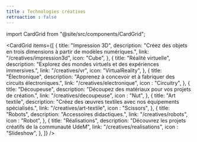 ```yaml
---
title : Technologies créatives
retroaction : false
---
```


import CardGrid from "@site/src/components/CardGrid";


<CardGrid
  items={[
    {
      title: "Impression 3D",
      description: "Créez des objets en trois dimensions à partir de modèles numériques.",
      link: "/creatives/impression3d",
      icon: "Cube",
    },
    {
      title: "Réalité virtuelle",
      description: "Explorez des mondes virtuels et des expériences immersives.",
      link: "/creatives/vr",
      icon: "VirtualReality",
    },
    {
      title: "Électronique",
      description: "Apprenez à concevoir et à fabriquer des circuits électroniques.",
      link: "/creatives/electronique",
      icon : "Circuitry",
    },
    {
      title: "Découpeuse",
      description: "Découpez des matériaux pour vos projets de création.",
      link: "/creatives/decoupeuse",
      icon : "Nut",
    },
    {
      title: "Art textile",
      description: "Créez des œuvres textiles avec nos équipements spécialisés.",
      link: "/creatives/art-textile",
      icon : "Scissors",
    },
    {
      title: "Robots",
      description: "Accessoires didactiques.",
      link: "/creatives/robots",
      icon : "Robot",
    },
    {
      title: "Réalisations",
      description: "Découvrez les projets créatifs de la communauté UdeM",
      link: "/creatives/realisations",
      icon : "Slideshow",
    },
  ]}
/>